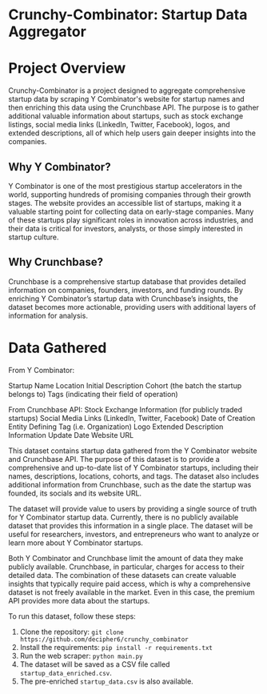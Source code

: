 # Crunchy-Combinator: Startup Data Aggregator

# Project Overview

Crunchy-Combinator is a project designed to aggregate comprehensive startup data by scraping Y Combinator's website for startup names and then enriching this data using the Crunchbase API. The purpose is to gather additional valuable information about startups, such as stock exchange listings, social media links (LinkedIn, Twitter, Facebook), logos, and extended descriptions, all of which help users gain deeper insights into the companies.

## Why Y Combinator?

Y Combinator is one of the most prestigious startup accelerators in the world, supporting hundreds of promising companies through their growth stages. The website provides an accessible list of startups, making it a valuable starting point for collecting data on early-stage companies. Many of these startups play significant roles in innovation across industries, and their data is critical for investors, analysts, or those simply interested in startup culture.

## Why Crunchbase?

Crunchbase is a comprehensive startup database that provides detailed information on companies, founders, investors, and funding rounds. By enriching Y Combinator’s startup data with Crunchbase’s insights, the dataset becomes more actionable, providing users with additional layers of information for analysis.


# Data Gathered

From Y Combinator:

Startup Name
Location
Initial Description
Cohort (the batch the startup belongs to)
Tags (indicating their field of operation)

From Crunchbase API:
Stock Exchange Information (for publicly traded startups)
Social Media Links (LinkedIn, Twitter, Facebook)
Date of Creation
Entity Defining Tag (i.e. Organization)
Logo
Extended Description
Information Update Date
Website URL

This dataset contains startup data gathered from the Y Combinator website and Crunchbase API. The purpose of this dataset is to provide a comprehensive and up-to-date list of Y Combinator startups, including their names, descriptions, locations, cohorts, and tags. The dataset also includes additional information from Crunchbase, such as the date the startup was founded, its socials and its website URL.

The dataset will provide value to users by providing a single source of truth for Y Combinator startup data. Currently, there is no publicly available dataset that provides this information in a single place. The dataset will be useful for researchers, investors, and entrepreneurs who want to analyze or learn more about Y Combinator startups.

Both Y Combinator and Crunchbase limit the amount of data they make publicly available. Crunchbase, in particular, charges for access to their detailed data. The combination of these datasets can create valuable insights that typically require paid access, which is why a comprehensive dataset is not freely available in the market. Even in this case, the premium API provides more data about the startups.

To run this dataset, follow these steps:

1. Clone the repository: `git clone https://github.com/decipher6/crunchy_combinator`
2. Install the requirements: `pip install -r requirements.txt`
3. Run the web scraper: `python main.py`
4. The dataset will be saved as a CSV file called `startup_data_enriched.csv`.
5. The pre-enriched `startup_data.csv` is also available.
